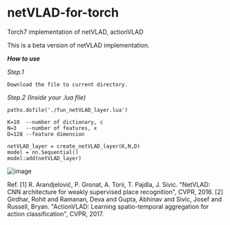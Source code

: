 # netVLAD-for-torch
Torch7 implementation of netVLAD, actionVLAD

This is a beta version of netVLAD implementation.

***How to use***

*Step.1*
```
Download the file to current directory.
```

*Step.2 (Inside your .lua file)*
```
paths.dofile('./fun_netVLAD_layer.lua')

K=10  --number of dictionary, c
N=3   --number of features, x
D=128 --feature dimension

netVLAD_layer = create_netVLAD_layer(K,N,D)
model = nn.Sequential()
model:add(netVLAD_layer)
```
![image](https://github.com/shamangary/netVLAD-for-torch/blob/master/netVLAD.png)


Ref.
[1] R. Arandjelović, P. Gronat, A. Torii, T. Pajdla, J. Sivic. "NetVLAD: CNN architecture for weakly supervised place recognition", CVPR, 2016.
[2] Girdhar, Rohit and Ramanan, Deva and Gupta, Abhinav and Sivic, Josef and Russell, Bryan. "ActionVLAD: Learning spatio-temporal aggregation for action classification", CVPR, 2017.

